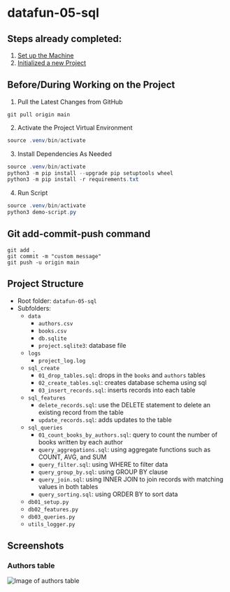 # datafun-05-sql

## Steps already completed:
1. [Set up the Machine](https://github.com/denisecase/pro-analytics-01/blob/main/01-machine-setup/MACHINE-SETUP.md)
2. [Initialized a new Project](https://github.com/denisecase/pro-analytics-01/blob/main/02-project-initialization/PROJECT-INITIALIZATION.md)

## Before/During Working on the Project
1. Pull the Latest Changes from GitHub 
   
```shell
git pull origin main
```

2. Activate the Project Virtual Environment

```powershell
source .venv/bin/activate
```

3. Install Dependencies As Needed 

```powershell
source .venv/bin/activate
python3 -m pip install --upgrade pip setuptools wheel
python3 -m pip install -r requirements.txt
```

4. Run Script 

```powershell
source .venv/bin/activate
python3 demo-script.py
```

## Git add-commit-push command 
```shell
git add .
git commit -m "custom message"
git push -u origin main
```

## Project Structure
- Root folder: `datafun-05-sql`
- Subfolders:
  - `data`
    - `authors.csv`
    - `books.csv`
    - `db.sqlite`
    - `project.sqlite3`: database file
  - `logs`
    - `project_log.log`
  - `sql_create`
    - `01_drop_tables.sql`: drops in the `books` and `authors` tables
    - `02_create_tables.sql`: creates database schema using sql
    - `03_insert_records.sql`: inserts records into each table
  - `sql_features`
    - `delete_records.sql`: use the DELETE statement to delete an existing record from the table
    - `update_records.sql`: adds updates to the table
  - `sql_queries`
    - `01_count_books_by_authors.sql`: query to count the number of books written by each author
    - `query_aggregations.sql`: using aggregate functions such as COUNT, AVG, and SUM
    - `query_filter.sql`: using WHERE to filter data
    - `query_group_by.sql`: using GROUP BY clause
    - `query_join.sql`: using INNER JOIN to join records with matching values in both tables
    - `query_sorting.sql`: using ORDER BY to sort data
  - `db01_setup.py`
  - `db02_features.py`
  - `db03_queries.py`
  - `utils_logger.py`

## Screenshots

### Authors table
![Image of authors table](authors.png)


